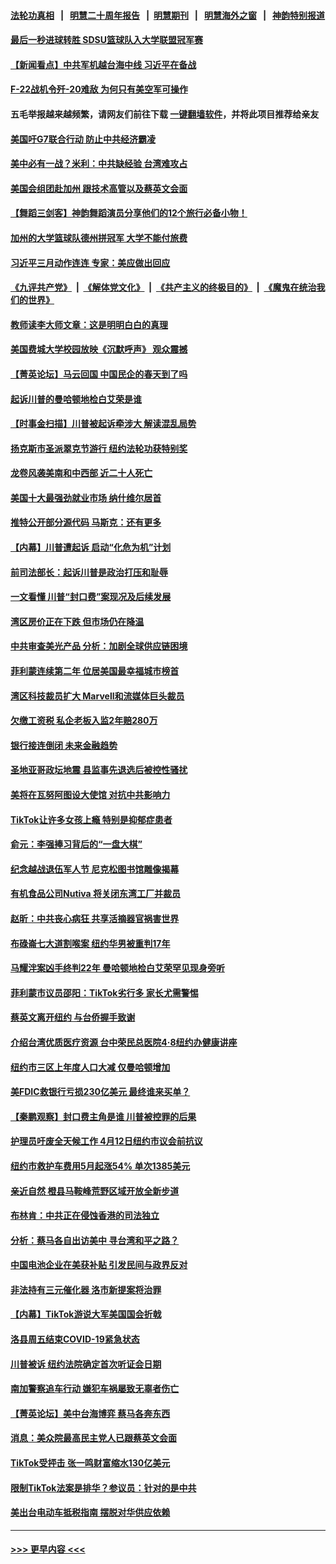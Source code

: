 #### [法轮功真相](https://github.com/gfw-breaker/truth/blob/master/README.md?t=0) &nbsp;&nbsp;|&nbsp;&nbsp; [明慧二十周年报告](https://github.com/gfw-breaker/mh-reports/blob/master/README.md?t=0) &nbsp;&nbsp;|&nbsp;&nbsp;[明慧期刊](https://github.com/gfw-breaker/mh-qikan) &nbsp;&nbsp;|&nbsp;&nbsp; [明慧海外之窗](https://github.com/gfw-breaker/mh-news/blob/master/README.md?t=0) &nbsp;&nbsp;|&nbsp;&nbsp; [神韵特别报道](https://github.com/gfw-breaker/mh-news/blob/master/shenyun.md?t=0)
#### [最后一秒进球转胜 SDSU篮球队入大学联盟冠军赛](../pages/nsc412/n13963492.md?t=04021543) 
#### [【新闻看点】中共军机越台海中线 习近平在备战](../pages/nsc412/n13963483.md?t=04021543) 
#### [F-22战机令歼-20难敌 为何只有美空军可操作](../pages/nsc412/n13961165.md?t=04021543) 
#### 五毛举报越来越频繁，请网友们前往下载 [一键翻墙软件](https://github.com/gfw-breaker/ssr-accounts)，并将此项目推荐给亲友
#### [美国吁G7联合行动 防止中共经济霸凌](../pages/nsc412/n13963564.md?t=04021543) 
#### [美中必有一战？米利：中共缺经验 台湾难攻占](../pages/nsc412/n13963490.md?t=04021543) 
#### [美国会组团赴加州 跟技术高管以及蔡英文会面](../pages/nsc412/n13963538.md?t=04021543) 
#### [【舞蹈三剑客】神韵舞蹈演员分享他们的12个旅行必备小物！](../pages/nsc412/n13963507.md?t=04021543) 
#### [加州的大学篮球队德州拼冠军 大学不能付旅费](../pages/nsc412/n13963466.md?t=04021543) 
#### [习近平三月动作连连 专家：美应做出回应](../pages/nsc412/n13963399.md?t=04021543) 
#### [《九评共产党》](https://github.com/begood0513/9ping.md/blob/master/README.md) &nbsp;|&nbsp; [《解体党文化》](../../../../jtdwh.md/blob/master/README.md)  &nbsp;|&nbsp; [《共产主义的终极目的》](../../../../gczydzjmd.md/blob/master/README.md) &nbsp;|&nbsp; [《魔鬼在统治我们的世界》](../../../../mgztzwmdsj.md/blob/master/README.md) 
#### [教师读李大师文章：这是明明白白的真理](../pages/nsc412/n13963405.md?t=04021543) 
#### [美国费城大学校园放映《沉默呼声》 观众震撼](../pages/nsc412/n13962185.md?t=04021543) 
#### [【菁英论坛】马云回国 中国民企的春天到了吗](../pages/nsc412/n13963374.md?t=04021543) 
#### [起诉川普的曼哈顿地检白艾荣是谁](../pages/nsc412/n13963347.md?t=04021543) 
#### [【时事金扫描】川普被起诉牵涉大 解读混乱局势](../pages/nsc412/n13963361.md?t=04021543) 
#### [扬克斯市圣派翠克节游行 纽约法轮功获特别奖](../pages/nsc412/n13962977.md?t=04021543) 
#### [龙卷风袭美南和中西部 近二十人死亡](../pages/nsc412/n13963297.md?t=04021543) 
#### [美国十大最强劲就业市场 纳什维尔居首](../pages/nsc412/n13963364.md?t=04021543) 
#### [推特公开部分源代码 马斯克：还有更多](../pages/nsc412/n13963340.md?t=04021543) 
#### [【内幕】川普遭起诉 启动“化危为机”计划](../pages/nsc412/n13963334.md?t=04021543) 
#### [前司法部长：起诉川普是政治打压和耻辱](../pages/nsc412/n13963330.md?t=04021543) 
#### [一文看懂 川普“封口费”案现况及后续发展](../pages/nsc412/n13962939.md?t=04021543) 
#### [湾区房价正在下跌 但市场仍在降温](../pages/nsc412/n13963233.md?t=04021543) 
#### [中共审查美光产品 分析：加剧全球供应链困境](../pages/nsc412/n13963146.md?t=04021543) 
#### [菲利蒙连续第二年 位居美国最幸福城市榜首](../pages/nsc412/n13963178.md?t=04021543) 
#### [湾区科技裁员扩大 Marvell和流媒体巨头裁员](../pages/nsc412/n13963153.md?t=04021543) 
#### [欠缴工资税 私企老板入监2年赔280万](../pages/nsc412/n13963150.md?t=04021543) 
#### [银行接连倒闭   未来金融趋势](../pages/nsc412/n13963109.md?t=04021543) 
#### [圣地亚哥政坛地震 县监事先退选后被控性骚扰](../pages/nsc412/n13962956.md?t=04021543) 
#### [美将在瓦努阿图设大使馆 对抗中共影响力](../pages/nsc412/n13962934.md?t=04021543) 
#### [TikTok让许多女孩上瘾   特别是抑郁症患者](../pages/nsc412/n13963055.md?t=04021543) 
#### [俞元：李强捧习背后的“一盘大棋”](../pages/nsc412/n13963042.md?t=04021543) 
#### [纪念越战退伍军人节 尼克松图书馆雕像揭幕](../pages/nsc412/n13963035.md?t=04021543) 
#### [有机食品公司Nutiva 将关闭东湾工厂并裁员](../pages/nsc412/n13963032.md?t=04021543) 
#### [赵昕：中共丧心病狂 共享活摘器官祸害世界](../pages/nsc412/n13963031.md?t=04021543) 
#### [布碌崙七大道割喉案 纽约华男被重判17年](../pages/nsc412/n13962966.md?t=04021543) 
#### [马耀泮案凶手终判22年 曼哈顿地检白艾荣罕见现身旁听](../pages/nsc412/n13962972.md?t=04021543) 
#### [菲利蒙市议员邵阳：TikTok劣行多 家长尤需警惕](../pages/nsc412/n13963005.md?t=04021543) 
#### [蔡英文离开纽约 与台侨握手致谢](../pages/nsc412/n13962942.md?t=04021543) 
#### [介绍台湾优质医疗资源 台中荣民总医院4‧8纽约办健康讲座](../pages/nsc412/n13962961.md?t=04021543) 
#### [纽约市三区上年度人口大减 仅曼哈顿增加](../pages/nsc412/n13962935.md?t=04021543) 
#### [美FDIC救银行亏损230亿美元 最终谁来买单？](../pages/nsc412/n13962882.md?t=04021543) 
#### [【秦鹏观察】封口费主角是谁 川普被控罪的后果](../pages/nsc412/n13962862.md?t=04021543) 
#### [护理员吁废全天候工作 4月12日纽约市议会前抗议](../pages/nsc412/n13962970.md?t=04021543) 
#### [纽约市救护车费用5月起涨54% 单次1385美元](../pages/nsc412/n13962937.md?t=04021543) 
#### [亲近自然 橙县马鞍峰荒野区域开放全新步道](../pages/nsc412/n13962898.md?t=04021543) 
#### [布林肯：中共正在侵蚀香港的司法独立](../pages/nsc412/n13962839.md?t=04021543) 
#### [分析：蔡马各自出访美中 寻台湾和平之路？](../pages/nsc412/n13962624.md?t=04021543) 
#### [中国电池企业在美获补贴 引发民间与政界反对](../pages/nsc412/n13962817.md?t=04021543) 
#### [非法持有三元催化器 洛市新提案将治罪](../pages/nsc412/n13962858.md?t=04021543) 
#### [【内幕】TikTok游说大军美国国会折戟](../pages/nsc412/n13962800.md?t=04021543) 
#### [洛县周五结束COVID-19紧急状态](../pages/nsc412/n13962846.md?t=04021543) 
#### [川普被诉 纽约法院确定首次听证会日期](../pages/nsc412/n13962835.md?t=04021543) 
#### [南加警察追车行动 嫌犯车祸屡致无辜者伤亡](../pages/nsc412/n13962840.md?t=04021543) 
#### [【菁英论坛】美中台海博弈 蔡马各奔东西](../pages/nsc412/n13962795.md?t=04021543) 
#### [消息：美众院最高民主党人已跟蔡英文会面](../pages/nsc412/n13962808.md?t=04021543) 
#### [TikTok受抨击 张一鸣财富缩水130亿美元](../pages/nsc412/n13962772.md?t=04021543) 
#### [限制TikTok法案是排华？参议员：针对的是中共](../pages/nsc412/n13962784.md?t=04021543) 
#### [美出台电动车抵税指南 摆脱对华供应依赖](../pages/nsc412/n13962673.md?t=04021543) 

----
#### [ >>> 更早内容 <<< ](../indexes/nsc412-earlier.md)
